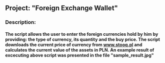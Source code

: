 ## Project: "Foreign Exchange Wallet"

### Description:
#### The script allows the user to enter the foreign currencies hold by him by providing: the type of currency, its quantity and the buy price. The script downloads the current price of currency from www.stooq.pl and calculates the current value of the assets in PLN. An example result of excecuting above script was presented in the file "sample_result.jpg"
